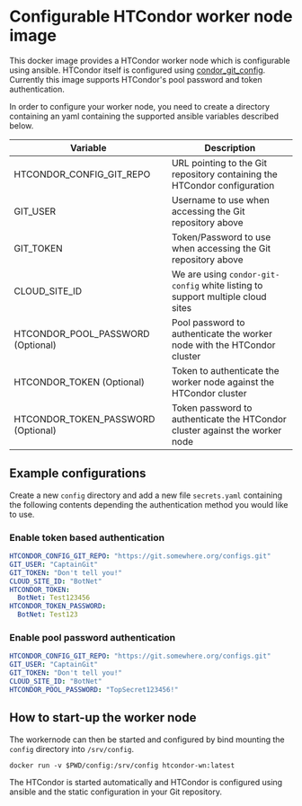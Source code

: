 # Configurable HTCondor worker node image

This docker image provides a HTCondor worker node which is configurable using
ansible. HTCondor itself is configured using 
[condor_git_config](https://pypi.org/project/condor_git_config/). Currently
this image supports HTCondor's pool password and token authentication. 

In order to configure your worker node, you need to create a directory
containing an yaml containing the supported ansible variables described below.

| Variable                           | Description                                                                    |
|------------------------------------|--------------------------------------------------------------------------------|
| HTCONDOR_CONFIG_GIT_REPO           | URL pointing to the Git repository containing the HTCondor configuration       |
| GIT_USER                           | Username to use when accessing the Git repository above                        |
| GIT_TOKEN                          | Token/Password to use when accessing the Git repository above                  |
| CLOUD_SITE_ID                      | We are using `condor-git-config` white listing to support multiple cloud sites |
| HTCONDOR_POOL_PASSWORD (Optional)  | Pool password to authenticate the worker node with the HTCondor cluster         |
| HTCONDOR_TOKEN (Optional)          | Token to authenticate the worker node against the HTCondor cluster              |
| HTCONDOR_TOKEN_PASSWORD (Optional) | Token password to authenticate the HTCondor cluster against the worker node    |

## Example configurations

Create a new `config` directory and add a new file `secrets.yaml`
containing the following contents depending the authentication method you would
like to use.

### Enable token based authentication

```yaml
HTCONDOR_CONFIG_GIT_REPO: "https://git.somewhere.org/configs.git"
GIT_USER: "CaptainGit"
GIT_TOKEN: "Don't tell you!"
CLOUD_SITE_ID: "BotNet"
HTCONDOR_TOKEN:
  BotNet: Test123456
HTCONDOR_TOKEN_PASSWORD:
  BotNet: Test123
```

### Enable pool password authentication

```yaml
HTCONDOR_CONFIG_GIT_REPO: "https://git.somewhere.org/configs.git"
GIT_USER: "CaptainGit"
GIT_TOKEN: "Don't tell you!"
CLOUD_SITE_ID: "BotNet"
HTCONDOR_POOL_PASSWORD: "TopSecret123456!"
```

## How to start-up the worker node

The workernode can then be started and configured by bind mounting the `config`
directory into `/srv/config`.

```shell
docker run -v $PWD/config:/srv/config htcondor-wn:latest
```

The HTCondor is started automatically and HTCondor is configured using ansible
and the static configuration in your Git repository.
